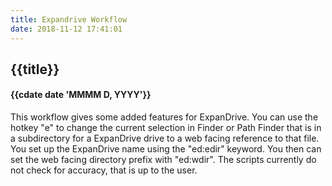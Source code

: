 ```yaml
---
title: Expandrive Workflow
date: 2018-11-12 17:41:01
---
```

## {{title}}
#### {{cdate date 'MMMM D, YYYY'}}


This workflow gives some added features for ExpanDrive. You can use the hotkey "<ctrl><alt><cmd>e" to change the current selection in Finder or Path Finder that is in a subdirectory for a ExpanDrive drive to a web facing reference to that file. You set up the ExpanDrive name using the "ed:edir" keyword. You then can set the web facing directory prefix with "ed:wdir". The scripts currently do not check for accuracy, that is up to the user.


